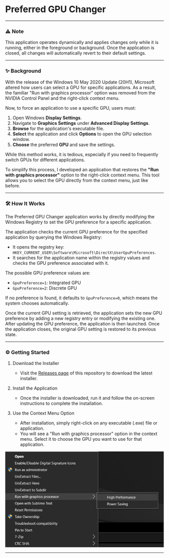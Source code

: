 # Preferred GPU Changer



---
### ⚠️ Note
This application operates dynamically and applies changes only while it is running, either in the foreground or background. Once the application is closed, all changes will automatically revert to their default settings.


---
### ✨ Background
With the release of the Windows 10 May 2020 Update (20H1), Microsoft altered how users can select a GPU for specific applications. As a result, the familiar "Run with graphics processor" option was removed from the NVIDIA Control Panel and the right-click context menu.

Now, to force an application to use a specific GPU, users must:
1. Open Windows **Display Settings**.
2. Navigate to **Graphics Settings** under **Advanced Display Settings**.
3. **Browse** for the application's executable file.
4. **Select** the application and click **Options** to open the GPU selection window.
5. **Choose** the preferred **GPU** and save the settings.

While this method works, it is tedious, especially if you need to frequently switch GPUs for different applications.

To simplify this process, I developed an application that restores the **"Run with graphics processor"** option to the right-click context menu. This tool allows you to select the GPU directly from the context menu, just like before.

---
### 🛠️ How It Works
The Preferred GPU Changer application works by directly modifying the Windows Registry to set the GPU preference for a specific application.

The application checks the current GPU preference for the specified application by querying the Windows Registry:
* It opens the registry key: `HKEY_CURRENT_USER\Software\Microsoft\DirectX\UserGpuPreferences`.
* It searches for the application name within the registry values and checks the GPU preference associated with it.

The possible GPU preference values are:
- `GpuPreference=1`: Integrated GPU
- `GpuPreference=2`: Discrete GPU

If no preference is found, it defaults to `GpuPreference=0`, which means the system chooses automatically.

Once the current GPU setting is retrieved, the application sets the new GPU preference by adding a new registry entry or modifying the existing one. After updating the GPU preference, the application is then launched. Once the application closes, the original GPU setting is restored to its previous state.

---
### ⚙️ Getting Started
1. Download the Installer
   * Visit the [Releases page](https://github.com/thiwaK/preferred-gpu-changer/releases) of this repository to download the latest installer.

2. Install the Application
   * Once the installer is downloaded, run it and follow the on-screen instructions to complete the installation.

3. Use the Context Menu Option
   * After installation, simply right-click on any executable (.exe) file or application.
   * You will see a "Run with graphics processor" option in the context menu. Select it to choose the GPU you want to use for that application.


![Screenshot 1](Assets\Screenshot1.png "Screenshot 1")

---

